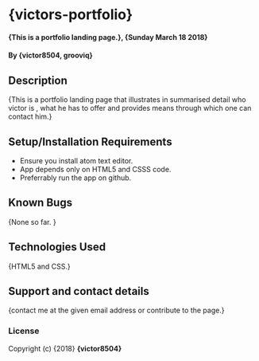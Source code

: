 # {victors-portfolio}
#### {This is a portfolio landing page.}, {Sunday March 18 2018}
#### By **{victor8504, grooviq}**
## Description
{This is a portfolio landing page that illustrates in summarised detail who victor is , what he has to offer and provides means through which one can contact him.}
## Setup/Installation Requirements
* Ensure you install atom text editor.
* App depends only on HTML5 and CSSS code.
* Preferrably run the app on github.
## Known Bugs
{None so far. }
## Technologies Used
{HTML5 and CSS.}
## Support and contact details
{contact me at the given email address or contribute to the page.}
### License
Copyright (c) {2018} **{victor8504}**
